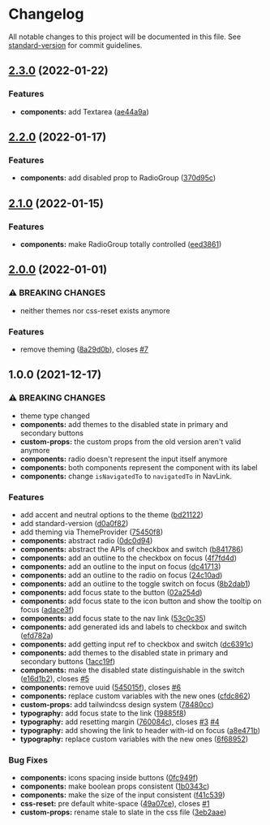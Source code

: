 # Changelog

All notable changes to this project will be documented in this file. See [standard-version](https://github.com/conventional-changelog/standard-version) for commit guidelines.

## [2.3.0](https://github.com/yosefbeder/design-system/compare/v2.2.0...v2.3.0) (2022-01-22)


### Features

* **components:** add Textarea ([ae44a9a](https://github.com/yosefbeder/design-system/commit/ae44a9a481b2cd2d725580391b34920a09ebc565))

## [2.2.0](https://github.com/yosefbeder/design-system/compare/v2.1.0...v2.2.0) (2022-01-17)


### Features

* **components:** add disabled prop to RadioGroup ([370d95c](https://github.com/yosefbeder/design-system/commit/370d95cbe6f9aa1226fa8ebfb4ae57e97a9f3be9))

## [2.1.0](https://github.com/yosefbeder/design-system/compare/v2.0.0...v2.1.0) (2022-01-15)


### Features

* **components:** make RadioGroup totally controlled ([eed3861](https://github.com/yosefbeder/design-system/commit/eed3861cd5b04e7c65d3ae3f74d429f29e498875))

## [2.0.0](https://github.com/yosefbeder/design-system/compare/v1.0.0...v2.0.0) (2022-01-01)


### ⚠ BREAKING CHANGES

* neither themes nor css-reset exists anymore

### Features

* remove theming ([8a29d0b](https://github.com/yosefbeder/design-system/commit/8a29d0bdc6850aab14bab794d91527f2d2877d83)), closes [#7](https://github.com/yosefbeder/design-system/issues/7)

## 1.0.0 (2021-12-17)


### ⚠ BREAKING CHANGES

* theme type changed
* **components:** add themes to the disabled state in primary and secondary buttons
* **custom-props:** the custom props from the old version aren't valid anymore
* **components:** radio doesn't represent the input itself anymore
* **components:** both components represent the component with its label
* **components:** change `isNavigatedTo` to `navigatedTo` in NavLink.

### Features

* add accent and neutral options to the theme ([bd21122](https://github.com/yosefbeder/design-system/commit/bd211223d2d36ca66e59611cfc754e2bcc6e6d71))
* add standard-version ([d0a0f82](https://github.com/yosefbeder/design-system/commit/d0a0f82191cd629a5f497ceafe77d5a24859d5c3))
* add theming via ThemeProvider ([75450f8](https://github.com/yosefbeder/design-system/commit/75450f8ab4d978729e2421577d4e67e2fc7ba768))
* **components:** abstract radio ([0dc0d94](https://github.com/yosefbeder/design-system/commit/0dc0d94b250f0958e64102e4ecb4cbcfbdde6fdc))
* **components:** abstract the APIs of checkbox and switch ([b841786](https://github.com/yosefbeder/design-system/commit/b8417862a1a1159e7bfe3ca6cf5dff67baf51c9e))
* **components:** add an outline to the checkbox on focus ([4f7fd4d](https://github.com/yosefbeder/design-system/commit/4f7fd4df37ccea3c88a556f08cebe8b1f10dbc1f))
* **components:** add an outline to the input on focus ([dc41713](https://github.com/yosefbeder/design-system/commit/dc417134ee751909aa9442debe7f1ffd8d2ec7c6))
* **components:** add an outline to the radio on focus ([24c10ad](https://github.com/yosefbeder/design-system/commit/24c10ad7fb4a14960a3011ed5800cac5ca19cf73))
* **components:** add an outline to the toggle switch on focus ([8b2dab1](https://github.com/yosefbeder/design-system/commit/8b2dab190f0e141b8303f0950174a536877fad61))
* **components:** add focus state to the button ([02a254d](https://github.com/yosefbeder/design-system/commit/02a254d56d5f0a4bdfdbef34d602ffd4056dc5dd))
* **components:** add focus state to the icon button and show the tooltip on focus ([adace3f](https://github.com/yosefbeder/design-system/commit/adace3f5c927d4612162b1a987a8c6a95b4f7273))
* **components:** add focus state to the nav link ([53c0c35](https://github.com/yosefbeder/design-system/commit/53c0c350fcd826476d818752114f3d997ec3ec74))
* **components:** add generated ids and labels to checkbox and switch ([efd782a](https://github.com/yosefbeder/design-system/commit/efd782af39a1ff839c382ce90c8fb523c2dda43f))
* **components:** add getting input ref to checkbox and switch ([dc6391c](https://github.com/yosefbeder/design-system/commit/dc6391c6e805011d2933d306e29116323319e15a))
* **components:** add themes to the disabled state in primary and secondary buttons ([1acc19f](https://github.com/yosefbeder/design-system/commit/1acc19f49d335ee47f6c23a5c0c5453938a655b1))
* **components:** make the disabled state distinguishable in the switch ([e16d1b2](https://github.com/yosefbeder/design-system/commit/e16d1b29bdef3b54259b487b87227c391b6cb846)), closes [#5](https://github.com/yosefbeder/design-system/issues/5)
* **components:** remove uuid ([545015f](https://github.com/yosefbeder/design-system/commit/545015fab2cdbc1acda3026f202b71fb14731917)), closes [#6](https://github.com/yosefbeder/design-system/issues/6)
* **components:** replace custom variables with the new ones ([cfdc862](https://github.com/yosefbeder/design-system/commit/cfdc8620bfa8e396ac37a5942f4637ac226fd320))
* **custom-props:** add tailwindcss design system ([78480cc](https://github.com/yosefbeder/design-system/commit/78480cc229b876bfbe9f4278bfef445b015834a1))
* **typography:** add focus state to the link ([19885f8](https://github.com/yosefbeder/design-system/commit/19885f89b1a7d39cda750173c6e2f5ff393c415c))
* **typography:** add resetting margin ([760084c](https://github.com/yosefbeder/design-system/commit/760084c76ca352582fa1f34966dead391e9530d3)), closes [#3](https://github.com/yosefbeder/design-system/issues/3) [#4](https://github.com/yosefbeder/design-system/issues/4)
* **typography:** add showing the link to header with-id on focus ([a8e471b](https://github.com/yosefbeder/design-system/commit/a8e471b312781b5e6bbb2fc4370378a1c9c33b8b))
* **typography:** replace custom variables with the new ones ([6f68952](https://github.com/yosefbeder/design-system/commit/6f68952b5fc6e9b8d7bcb1209df9e35c0c076aee))


### Bug Fixes

* **components:** icons spacing inside buttons ([0fc949f](https://github.com/yosefbeder/design-system/commit/0fc949f33bfbc5b4a05a022664d63abab4fe8203))
* **components:** make boolean props consistent ([1b0343c](https://github.com/yosefbeder/design-system/commit/1b0343cbe84c3b6bd6ffcbb0e272785cb9e5dfc0))
* **components:** make the size of the input consistent ([f41c539](https://github.com/yosefbeder/design-system/commit/f41c539b4611fabfff34d9f277556317401cc8be))
* **css-reset:** pre default white-space ([49a07ce](https://github.com/yosefbeder/design-system/commit/49a07ce2b183d344d9c0188b5c07ffdfdb700466)), closes [#1](https://github.com/yosefbeder/design-system/issues/1)
* **custom-props:** rename stale to slate in the css file ([3eb2aae](https://github.com/yosefbeder/design-system/commit/3eb2aae536d44318781f8943421401fcefce85da))

